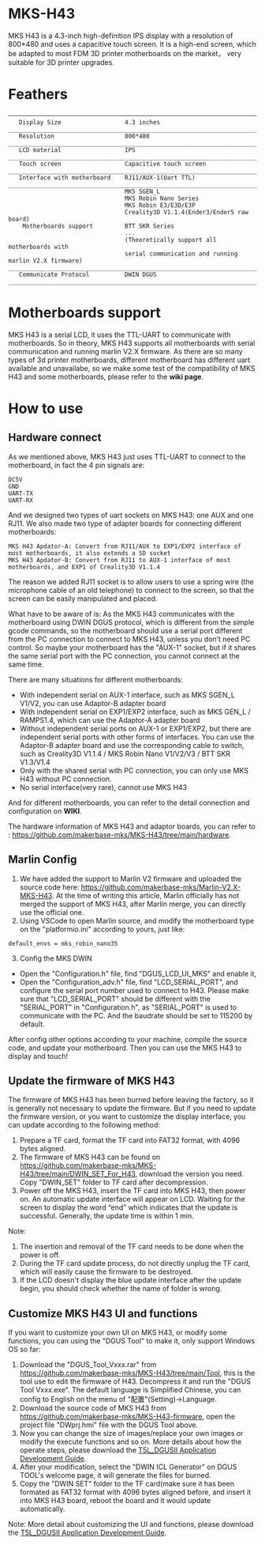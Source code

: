 # MKS-H43
MKS H43 is a 4.3-inch high-definition IPS display with a resolution of 800*480 and uses a capacitive touch screen. It is a high-end screen, which be adapted to most FDM 3D printer motherboards on the market， very suitable for 3D printer upgrades.

# Feathers
```
—————————————————————————————————————————————————————————————————————————
   Display Size                  4.3 inches
_________________________________________________________________________
   Resolution                    800*480
_________________________________________________________________________
   LCD material                  IPS
_________________________________________________________________________
   Touch screen                  Capacitive touch screen
_________________________________________________________________________
   Interface with motherboard    RJ11/AUX-1(Uart TTL)
_________________________________________________________________________
                                 MKS SGEN_L
                                 MKS Robin Nano Series          
                                 MKS Robin E3/E3D/E3P
                                 Creality3D V1.1.4(Ender3/Ender5 raw board)
    Motherboards support         BTT SKR Series
                                 ...
                                 (Theoretically support all motherboards with
                                 serial communication and running marlin V2.X firmware)
__________________________________________________________________________
   Communicate Protocol          DWIN DGUS
__________________________________________________________________________
```

# Motherboards support
MKS H43 is a serial LCD, it uses the TTL-UART to communicate with motherboards. So in theory, MKS H43 supports all motherboards with serial communication and running marlin V2.X firmware. As there are so many types of 3d printer motherboards, different motherboard has different uart available and unavailabe, so we make some test of the compatibility of MKS H43 and some motherboards, please refer to the **wiki page**.

# How to use
## Hardware connect
As we mentioned above, MKS H43 just uses TTL-UART to connect to the motherboard, in fact the 4 pin signals are:
```
DC5V
GND
UART-TX
UART-RX
```
And we designed two types of uart sockets on MKS H43: one AUX and one RJ11. We also made two type of adapter boards for connecting different motherboards: 
```
MKS H43 Apdator-A: Convert from RJ11/AUX to EXP1/EXP2 interface of most motherboards, it also extends a SD socket
MKS H43 Apdator-B: Convert from RJ11 to AUX-1 interface of most motherboards, and EXP1 of Creality3D V1.1.4 
```
The reason we added RJ11 socket is to allow users to use a spring wire (the microphone cable of an old telephone) to connect to the screen, so that the screen can be easily manipulated and placed.

What have to be aware of is: As the MKS H43 communicates with the motherboard using DWIN DGUS protocol, which is different from the simple gcode commands, so the motherboard should use a serial port different from the PC connection to connect to MKS H43, unless you don’t need PC control. So maybe your motherboard has the "AUX-1" socket, but if it shares the same serial port with the PC connection, you cannot connect at the same time.

There are many situations for different motherboards:
- With independent serial on AUX-1 interface, such as MKS SGEN_L V1/V2, you can use Adaptor-B adapter board
- With independent serial on EXP1/EXP2 interface, such as MKS GEN_L / RAMPS1.4, which can use the Adaptor-A adapter board
- Without independent serial ports on AUX-1 or EXP1/EXP2, but there are independent serial ports with other forms of interfaces. You can use the Adaptor-B adapter board and use the corresponding cable to switch, such as Creality3D V1.1.4 / MKS Robin Nano V1/V2/V3 / BTT SKR V1.3/V1.4
- Only with the shared serial with PC connection, you can only use MKS H43 without PC connection.
- No serial interface(very rare), cannot use MKS H43

And for different motherboards, you can refer to the detail connection and configuration on **WIKI**.

The hardware information of MKS H43 and adaptor boards, you can refer to : https://github.com/makerbase-mks/MKS-H43/tree/main/hardware.


## Marlin Config
1. We have added the support to Marlin V2 firmware and uploaded the source code here: https://github.com/makerbase-mks/Marlin-V2.X-MKS-H43. At the time of writing this article, Marlin officially has not merged the support of MKS H43, after Marlin merge, you can directly use the official one.
2. Using VSCode to open Marlin source, and modify the motherboard type on the "platformio.ini" according to yours, just like:
```
default_envs = mks_robin_nano35
```
3. Config the MKS DWIN
- Open the "Configuration.h" file, find "DGUS_LCD_UI_MKS" and enable it,
- Open the "Configuration_adv.h" file, find "LCD_SERIAL_PORT", and configure the serial port number used to connect to H43. Please make sure that "LCD_SERIAL_PORT" should be different with the "SERIAL_PORT" in "Configuration.h", as "SERIAL_PORT" is used to communicate with the PC. And the baudrate should be set to 115200 by default.

After config other options according to your machine, compile the source code, and update your motherboard. Then you can use the MKS H43 to display and touch!

## Update the firmware of MKS H43
The firmware of MKS H43 has been burned before leaving the factory, so it is generally not necessary to update the firmware. But if you need to update the firmware version, or you want to customize the display interface, you can update according to the following method:
1. Prepare a TF card, format the TF card into FAT32 format, with 4096 bytes aligned.
2. The firmware of MKS H43 can be found on https://github.com/makerbase-mks/MKS-H43/tree/main/DWIN_SET_For_H43, download the version you need. Copy "DWIN_SET" folder to TF card after decompression.
3. Power off the MKS H43, insert the TF card into MKS H43, then power on. An automatic update interface will appear on LCD. Waiting for the screen to display the word “end” which indicates that the update is successful. Generally, the update time is within 1 min.

Note:
1. The insertion and removal of the TF card needs to be done when the power is off.
2. During the TF card update process, do not directly unplug the TF card, which will easily cause the firmware to be destroyed.
3. If the LCD doesn't display the blue update interface after the update begin, you should check whether the name of folder is wrong. 

## Customize MKS H43 UI and functions
If you want to customize your own UI on MKS H43, or modify some functions, you can using the "DGUS Tool" to make it, only support Windows OS so far:
1. Download the "DGUS_Tool_Vxxx.rar" from https://github.com/makerbase-mks/MKS-H43/tree/main/Tool, this is the tool use to edit the firmware of H43. Decompress it and run the "DGUS Tool Vxxx.exe". The default language is Simplified Chinese, you can config to English on the menu of "配置"(Setting)->Language.
2. Download the source code of MKS H43 from https://github.com/makerbase-mks/MKS-H43-firmware, open the project file "DWprj.hmi" file with the DGUS Tool above.
3. Now you can change the size of images/replace your own images or modify the execute functions and so on. More details about how the operate steps, please download the [T5L_DGUSII Application Development Guide](https://github.com/makerbase-mks/MKS-H43/blob/main/Tool/T5L_DGUSII%20Application%20Development%20Guide20200902.pdf).
4. After your modification, select the "DWIN ICL Generator" on DGUS TOOL's welcome page, it will generate the files for burned.
5. Copy the "DWIN SET" folder to the TF card(make sure it has been formated as FAT32 format with 4096 bytes aligned before, and insert it into MKS H43 board, reboot the board and it would update automatically.

Note: More detail about customizing the UI and functions, please download the [T5L_DGUSII Application Development Guide](https://github.com/makerbase-mks/MKS-H43/blob/main/Tool/T5L_DGUSII%20Application%20Development%20Guide20200902.pdf).







